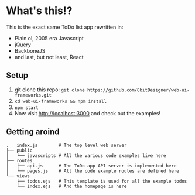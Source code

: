 # What's this!?

This is the exact same ToDo list app rewritten in:
* Plain ol, 2005 era Javascript
* jQuery
* BackboneJS
* and last, but not least, React

## Setup
1. git clone this repo: `git clone https://github.com/8bitDesigner/web-ui-frameworks.git`
2. `cd web-ui-frameworks && npm install`
3. `npm start`
4. Now visit [http://localhost:3000](http://localhost:3000) and check out the examples!

## Getting aroind
```
.   index.js        # The top level web server
├── public
│   └── javascripts # All the various code examples live here
├── routes
│   ├── api.js      # The ToDo app API server is implemented here
│   └── pages.js    # All the code example routes are defined here
└── views
    ├── todos.ejs   # This template is used for all the example todos
    └── index.ejs   # And the homepage is here
```
